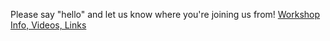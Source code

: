 Please say "hello" and let us know where you're joining us from!
[Workshop Info, Videos, Links](https://github.com/tamouse/FeM-Electron)
